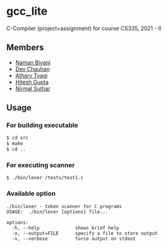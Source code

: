 # gcc_lite
C-Compiler (project+assignment) for course CS335, 2021 - II 

## Members
- [Naman Biyani](https://github.com/namanbiyani)
- [Dev Chauhan](https://github.com/dev-chauhan)
- [Atharv Tyagi](https://github.com/atharvtyagi)
- [Hitesh Gupta](https://github.com/hitesh-gupta-2111)
- [Nirmal Suthar](https://github.com/nirmal-suthar)

## Usage

### For building executable
```bash
$ cd src
$ make
$ cd ..
```

### For executing scanner
```bash
$ ./bin/lexer /tests/test1.c
```

### Available option
```
./bin/lexer - token scanner for C programs
USAGE:  ./bin/lexer [options] file...
 
options:
  -h, --help             shows brief help
  -o, --output=FILE      specify a file to store output
  -v, --verbose          force output on stdout
```